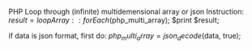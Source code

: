 PHP Loop through (infinite) multidemensional array or json
Instruction:
$result = loopArray::forEach($php_multi_array);
$print $result;

if data is json format, first do:
$php_multi_array = json_decode($data, true);
